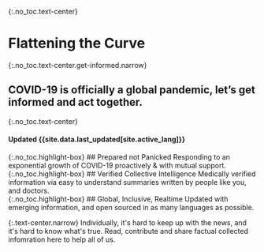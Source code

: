 <div markdown="1" class="hero">

{:.no_toc.text-center}
# Flattening the Curve

{:.no_toc.text-center.get-informed.narrow}
## COVID-19 is officially a global pandemic, let’s get informed and act together.

{:.no_toc.text-center}
#### Updated {{site.data.last_updated[site.active_lang]}}

<div class="missions">
<div markdown="1" class="mission">
{:.no_toc.highlight-box}
## Prepared not Panicked
Responding to an exponential growth of COVID-19 proactively & with mutual support. 
</div>
<div markdown="1" class="mission">
{:.no_toc.highlight-box}
## Verified Collective Intelligence
Medically verified information via easy to understand summaries written by people like you, and doctors. 
</div>
<div markdown="1" class="mission">
{:.no_toc.highlight-box}
## Global, Inclusive, Realtime
Updated with emerging information, and open sourced in as many languages as possible.
</div>
</div>

</div>

{:.text-center.narrow}
Individually, it's hard to keep up with the news, and it's hard to know what's true. Read, contribute and share factual collected infomration here to help all of us.
